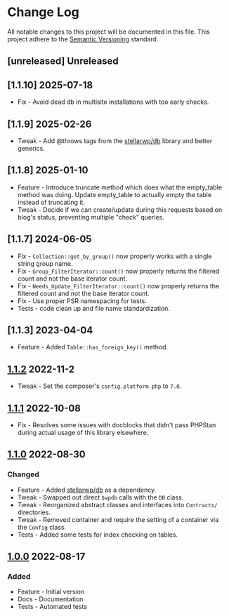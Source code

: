 # Change Log

All notable changes to this project will be documented in this file. This project adhere to the [Semantic Versioning](http://semver.org/) standard.

## [unreleased] Unreleased

## [1.1.10] 2025-07-18

* Fix - Avoid dead db in multisite installations with too early checks.

## [1.1.9] 2025-02-26

* Tweak - Add @throws tags from the [stellarwp/db](https://github.com/stellarwp/db) library and better generics.


## [1.1.8] 2025-01-10

* Feature - Introduce truncate method which does what the empty_table method was doing. Update empty_table to actually empty the table instead of truncating it.
* Tweak - Decide if we can create/update during this requests based on blog's status, preventing multiple "check" queries.

## [1.1.7] 2024-06-05

* Fix - `Collection::get_by_group()` now properly works with a single string group name.
* Fix - `Group_FilterIterator::count()` now properly returns the filtered count and not the base iterator count.
* Fix - `Needs_Update_FilterIterator::count()` now properly returns the filtered count and not the base iterator count.
* Fix - Use proper PSR namespacing for tests.
* Tests - code clean up and file name standardization.

## [1.1.3] 2023-04-04

* Feature - Added `Table::has_foreign_key()` method.

## [1.1.2] 2022-11-2

* Tweak - Set the composer's `config.platform.php` to `7.0`.

## [1.1.1] 2022-10-08

* Fix - Resolves some issues with docblocks that didn't pass PHPStan during actual usage of this library elsewhere.

## [1.1.0] 2022-08-30

### Changed

* Feature - Added [stellarwp/db](https://github.com/stellarwp/db) as a dependency.
* Tweak - Swapped out direct `$wpdb` calls with the `DB` class.
* Tweak - Reorganized abstract classes and interfaces into `Contracts/` directories.
* Tweak - Removed container and require the setting of a container via the `Config` class.
* Tests - Added some tests for index checking on tables.

## [1.0.0] 2022-08-17

### Added

* Feature - Initial version
* Docs - Documentation
* Tests - Automated tests

[1.0.0]: https://github.com/stellarwp/schema/releases/tag/1.0.0
[1.1.0]: https://github.com/stellarwp/schema/releases/tag/1.1.0
[1.1.1]: https://github.com/stellarwp/schema/releases/tag/1.1.1
[1.1.2]: https://github.com/stellarwp/schema/releases/tag/1.1.2
